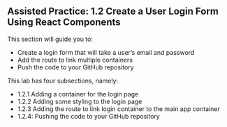 ## Assisted Practice: 1.2 Create a User Login Form Using React Components

This section will guide you to: 
 - Create a login form that will take a user’s email and password
 - Add the route to link multiple containers
 - Push the code to your GitHub repository

This lab has four subsections, namely:
 - 1.2.1 Adding a container for the login page
 - 1.2.2 Adding some styling to the login page
 - 1.2.3 Adding the route to link login container to the main app container
 - 1.2.4: Pushing the code to your GitHub repository